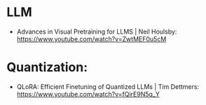 

# LLM
  - Advances in Visual Pretraining for LLMS | Neil Houlsby: https://www.youtube.com/watch?v=ZwtMEF0u5cM

# Quantization:
  - QLoRA: Efficient Finetuning of Quantized LLMs | Tim Dettmers: https://www.youtube.com/watch?v=fQirE9N5q_Y
